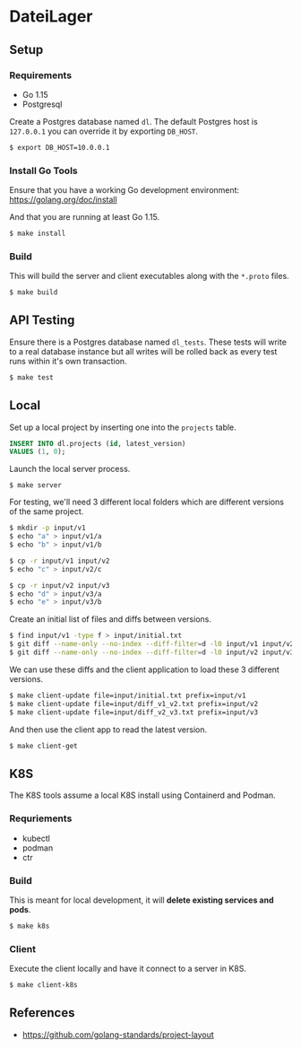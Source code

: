 # DateiLager

## Setup

### Requirements

- Go 1.15
- Postgresql

Create a Postgres database named `dl`. The default Postgres host is `127.0.0.1` you can override it by
exporting `DB_HOST`.

```bash
$ export DB_HOST=10.0.0.1
```

### Install Go Tools

Ensure that you have a working Go development environment: https://golang.org/doc/install

And that you are running at least Go 1.15.

```bash
$ make install
```

### Build

This will build the server and client executables along with the `*.proto` files.

```bash
$ make build
```

## API Testing

Ensure there is a Postgres database named `dl_tests`. These tests will write to a real database instance
but all writes will be rolled back as every test runs within it's own transaction.

```bash
$ make test
```

## Local

Set up a local project by inserting one into the `projects` table.

```sql
INSERT INTO dl.projects (id, latest_version)
VALUES (1, 0);
```

Launch the local server process.

```
$ make server
```

For testing, we'll need 3 different local folders which are different versions of the same project.

```bash
$ mkdir -p input/v1
$ echo "a" > input/v1/a
$ echo "b" > input/v1/b

$ cp -r input/v1 input/v2
$ echo "c" > input/v2/c

$ cp -r input/v2 input/v3
$ echo "d" > input/v3/a
$ echo "e" > input/v3/b
```

Create an initial list of files and diffs between versions.

```bash
$ find input/v1 -type f > input/initial.txt
$ git diff --name-only --no-index --diff-filter=d -l0 input/v1 input/v2 > input/diff_v1_v2.txt
$ git diff --name-only --no-index --diff-filter=d -l0 input/v2 input/v3 > input/diff_v2_v3.txt
```

We can use these diffs and the client application to load these 3 different versions.

```bash
$ make client-update file=input/initial.txt prefix=input/v1
$ make client-update file=input/diff_v1_v2.txt prefix=input/v2
$ make client-update file=input/diff_v2_v3.txt prefix=input/v3
```

And then use the client app to read the latest version.

```bash
$ make client-get
```

## K8S

The K8S tools assume a local K8S install using Containerd and Podman.

### Requriements

- kubectl
- podman
- ctr

### Build

This is meant for local development, it will **delete existing services and pods**.

```bash
$ make k8s
```

### Client

Execute the client locally and have it connect to a server in K8S.

```bash
$ make client-k8s
```

## References

- https://github.com/golang-standards/project-layout

